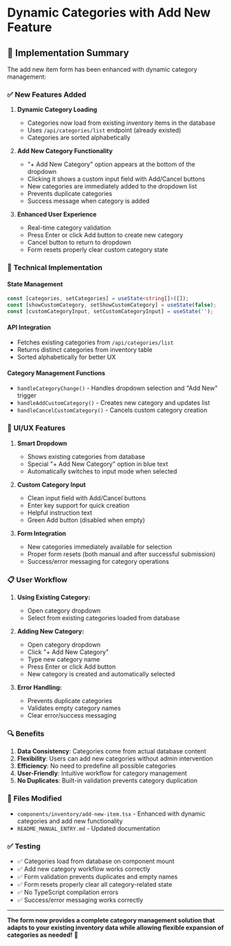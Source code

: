 # Dynamic Categories with Add New Feature

## 🎯 **Implementation Summary**

The add new item form has been enhanced with dynamic category management:

### ✅ **New Features Added**

1. **Dynamic Category Loading**
   - Categories now load from existing inventory items in the database
   - Uses `/api/categories/list` endpoint (already existed)
   - Categories are sorted alphabetically

2. **Add New Category Functionality**
   - "+ Add New Category" option appears at the bottom of the dropdown
   - Clicking it shows a custom input field with Add/Cancel buttons
   - New categories are immediately added to the dropdown list
   - Prevents duplicate categories
   - Success message when category is added

3. **Enhanced User Experience**
   - Real-time category validation
   - Press Enter or click Add button to create new category
   - Cancel button to return to dropdown
   - Form resets properly clear custom category state

### 🔧 **Technical Implementation**

#### **State Management**
```typescript
const [categories, setCategories] = useState<string[]>([]);
const [showCustomCategory, setShowCustomCategory] = useState(false);
const [customCategoryInput, setCustomCategoryInput] = useState('');
```

#### **API Integration**
- Fetches existing categories from `/api/categories/list`
- Returns distinct categories from inventory table
- Sorted alphabetically for better UX

#### **Category Management Functions**
- `handleCategoryChange()` - Handles dropdown selection and "Add New" trigger
- `handleAddCustomCategory()` - Creates new category and updates list
- `handleCancelCustomCategory()` - Cancels custom category creation

### 🎨 **UI/UX Features**

1. **Smart Dropdown**
   - Shows existing categories from database
   - Special "+ Add New Category" option in blue text
   - Automatically switches to input mode when selected

2. **Custom Category Input**
   - Clean input field with Add/Cancel buttons
   - Enter key support for quick creation
   - Helpful instruction text
   - Green Add button (disabled when empty)

3. **Form Integration**
   - New categories immediately available for selection
   - Proper form resets (both manual and after successful submission)
   - Success/error messaging for category operations

### 📋 **User Workflow**

1. **Using Existing Category:**
   - Open category dropdown
   - Select from existing categories loaded from database

2. **Adding New Category:**
   - Open category dropdown
   - Click "+ Add New Category"
   - Type new category name
   - Press Enter or click Add button
   - New category is created and automatically selected

3. **Error Handling:**
   - Prevents duplicate categories
   - Validates empty category names
   - Clear error/success messaging

### 🔍 **Benefits**

1. **Data Consistency**: Categories come from actual database content
2. **Flexibility**: Users can add new categories without admin intervention
3. **Efficiency**: No need to predefine all possible categories
4. **User-Friendly**: Intuitive workflow for category management
5. **No Duplicates**: Built-in validation prevents category duplication

### 📁 **Files Modified**

- `components/inventory/add-new-item.tsx` - Enhanced with dynamic categories and add new functionality
- `README_MANUAL_ENTRY.md` - Updated documentation

### ✅ **Testing**

- ✅ Categories load from database on component mount
- ✅ Add new category workflow works correctly
- ✅ Form validation prevents duplicates and empty names
- ✅ Form resets properly clear all category-related state
- ✅ No TypeScript compilation errors
- ✅ Success/error messaging works correctly

---

**The form now provides a complete category management solution that adapts to your existing inventory data while allowing flexible expansion of categories as needed!** 🚀